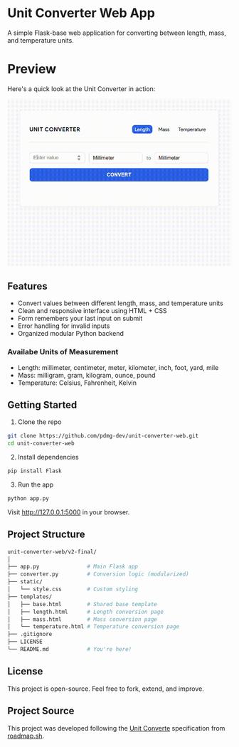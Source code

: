 # Unit Converter Web App

A simple Flask-base web application for converting between length, mass, and temperature units.

# Preview

Here's a quick look at the Unit Converter in action:

![Unit Converter Demo](assets/demo.gif)

## Features

- Convert values between different length, mass, and temperature units
- Clean and responsive interface using HTML + CSS
- Form remembers your last input on submit
- Error handling for invalid inputs
- Organized modular Python backend

### Availabe Units of Measurement

- Length: millimeter, centimeter, meter, kilometer, inch, foot, yard, mile
- Mass: milligram, gram, kilogram, ounce, pound
- Temperature: Celsius, Fahrenheit, Kelvin

## Getting Started

1. Clone the repo

```bash
git clone https://github.com/pdmg-dev/unit-converter-web.git
cd unit-converter-web
```

2. Install dependencies

```bash
pip install Flask
```

3. Run the app

```bash
python app.py
```

Visit http://127.0.0.1:5000 in your browser.

## Project Structure

```bash
unit-converter-web/v2-final/
│
├── app.py               # Main Flask app
├── converter.py         # Conversion logic (modularized)
├── static/
│   └── style.css        # Custom styling
├── templates/
│   ├── base.html        # Shared base template
│   ├── length.html      # Length conversion page
│   ├── mass.html        # Mass conversion page
│   └── temperature.html # Temperature conversion page
├── .gitignore
├── LICENSE
└── README.md            # You're here!
```

## License

This project is open-source. Feel free to fork, extend, and improve.

## Project Source

This project was developed following the [Unit Converte](https://roadmap.sh/projects/unit-converter) specification from [roadmap.sh](https://roadmap.sh/).
